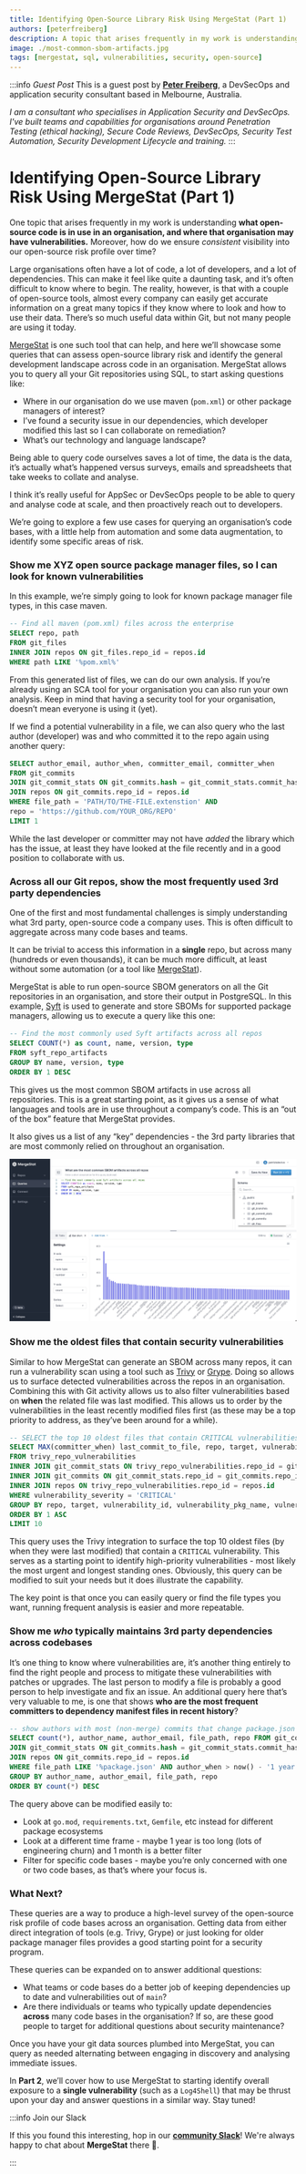 ```yaml
---
title: Identifying Open-Source Library Risk Using MergeStat (Part 1)
authors: [peterfreiberg]
description: A topic that arises frequently in my work is understanding what open-source code is in use in an organisation, and where that organisation may have vulnerabilities. Moreover, how do we ensure consistent visibility into our open-source risk profile over time?
image: ./most-common-sbom-artifacts.jpg
tags: [mergestat, sql, vulnerabilities, security, open-source]
---
```


:::info *Guest Post*
This is a guest post by [**Peter Freiberg**](https://www.linkedin.com/in/peterfreiberg/), a DevSecOps and application security consultant based in Melbourne, Australia.

*I am a consultant who specialises in Application Security and DevSecOps. I've built teams and capabilities for organisations around Penetration Testing (ethical hacking), Secure Code Reviews, DevSecOps, Security Test Automation, Security Development Lifecycle and training.*
:::

# Identifying Open-Source Library Risk Using MergeStat (Part 1)

One topic that arises frequently in my work is understanding **what open-source code is in use in an organisation, and where that organisation may have vulnerabilities.** Moreover, how do we ensure *consistent* visibility into our open-source risk profile over time?

Large organisations often have a lot of code, a lot of developers, and a lot of dependencies. This can make it feel like quite a daunting task, and it’s often difficult to know where to begin. The reality, however, is that with a couple of open-source tools, almost every company can easily get accurate information on a great many topics if they know where to look and how to use their data. There’s so much useful data within Git, but not many people are using it today. 

[MergeStat](https://github.com/mergestat/mergestat) is one such tool that can help, and here we’ll showcase some queries that can assess open-source library risk and identify the general development landscape across code in an organisation. MergeStat allows you to query all your Git repositories using SQL, to start asking questions like:

- Where in our organisation do we use maven (`pom.xml`) or other package managers of interest?
- I’ve found a security issue in our dependencies, which developer modified this last so I can collaborate on remediation?
- What’s our technology and language landscape?

Being able to query code ourselves saves a lot of time, the data is the data, it’s actually what’s happened versus surveys, emails and spreadsheets that take weeks to collate and analyse. 

I think it’s really useful for AppSec or DevSecOps people to be able to query and analyse code at scale, and then proactively reach out to developers. 

We’re going to explore a few use cases for querying an organisation’s code bases, with a little help from automation and some data augmentation, to identify some specific areas of risk. 

### Show me XYZ open source package manager files, so I can look for known vulnerabilities

In this example, we’re simply going to look for known package manager file types, in this case maven.

```sql
-- Find all maven (pom.xml) files across the enterprise 
SELECT repo, path 
FROM git_files
INNER JOIN repos ON git_files.repo_id = repos.id
WHERE path LIKE '%pom.xml%'
```

From this generated list of files, we can do our own analysis. If you’re already using an SCA tool for your organisation you can also run your own analysis. Keep in mind that having a security tool for your organisation, doesn’t mean everyone is using it (yet).  

If we find a potential vulnerability in a file, we can also query who the last author (developer) was and who committed it to the repo again using another query:

```sql
SELECT author_email, author_when, committer_email, committer_when
FROM git_commits
JOIN git_commit_stats ON git_commits.hash = git_commit_stats.commit_hash
JOIN repos ON git_commits.repo_id = repos.id
WHERE file_path = 'PATH/TO/THE-FILE.extenstion' AND 
repo = 'https://github.com/YOUR_ORG/REPO'
LIMIT 1
```

While the last developer or committer may not have *added* the library which has the issue, at least they have looked at the file recently and in a good position to collaborate with us.

### Across all our Git repos, show the most frequently used 3rd party dependencies

One of the first and most fundamental challenges is simply understanding what 3rd party, open-source code a company uses. This is often difficult to aggregate across many code bases and teams.

It can be trivial to access this information in a **single** repo, but across many (hundreds or even thousands), it can be much more difficult, at least without some automation (or a tool like [MergeStat](https://github.com/mergestat/mergestat)). 

MergeStat is able to run open-source SBOM generators on all the Git repositories in an organisation, and store their output in PostgreSQL. In this example, [Syft](https://github.com/anchore/syft) is used to generate and store SBOMs for supported package managers, allowing us to execute a query like this one:

```sql
-- Find the most commonly used Syft artifacts across all repos
SELECT COUNT(*) as count, name, version, type
FROM syft_repo_artifacts
GROUP BY name, version, type
ORDER BY 1 DESC
```

This gives us the most common SBOM artifacts in use across all repositories. This is a great starting point, as it gives us a sense of what languages and tools are in use throughout a company’s code. This is an “out of the box” feature that MergeStat provides. 

It also gives us a list of any “key” dependencies - the 3rd party libraries that are most commonly relied on throughout an organisation.

[![Most common SBOM artifacts across all repos](most-common-sbom-artifacts.jpg)](most-common-sbom-artifacts.jpg)

### Show me the oldest files that contain security vulnerabilities

Similar to how MergeStat can generate an SBOM across many repos, it can run a vulnerability scan using a tool such as [Trivy](https://github.com/aquasecurity/trivy) or [Grype](https://github.com/anchore/grype). Doing so allows us to surface detected vulnerabilities across the repos in an organisation. Combining this with Git activity allows us to also filter vulnerabilities based on **when** the related file was last modified. This allows us to order by the vulnerabilities in the least recently modified files first (as these may be a top priority to address, as they’ve been around for a while).

```sql
-- SELECT the top 10 oldest files that contain CRITICAL vulnerabilities
SELECT MAX(committer_when) last_commit_to_file, repo, target, vulnerability_id, vulnerability_pkg_name, vulnerability_installed_version, vulnerability_severity
FROM trivy_repo_vulnerabilities
INNER JOIN git_commit_stats ON trivy_repo_vulnerabilities.repo_id = git_commit_stats.repo_id AND trivy_repo_vulnerabilities.target = git_commit_stats.file_path
INNER JOIN git_commits ON git_commit_stats.repo_id = git_commits.repo_id AND git_commit_stats.commit_hash = git_commits.hash
INNER JOIN repos ON trivy_repo_vulnerabilities.repo_id = repos.id
WHERE vulnerability_severity = 'CRITICAL'
GROUP BY repo, target, vulnerability_id, vulnerability_pkg_name, vulnerability_installed_version, vulnerability_severity
ORDER BY 1 ASC
LIMIT 10
```

This query uses the Trivy integration to surface the top 10 oldest files (by when they were last modified) that contain a `CRITICAL` vulnerability. This serves as a starting point to identify high-priority vulnerabilities - most likely the most urgent and longest standing ones. Obviously, this query can be modified to suit your needs but it does illustrate the capability. 

The key point is that once you can easily query or find the file types you want, running frequent analysis is easier and more repeatable. 

### Show me *who* typically maintains 3rd party dependencies across codebases

It’s one thing to know where vulnerabilities are, it’s another thing entirely to find the right people and process to mitigate these vulnerabilities with patches or upgrades. The last person to modify a file is probably a good person to help investigate and fix an issue. An additional query here that’s very valuable to me, is one that shows **who are the most frequent committers to dependency manifest files in recent history**?

```sql
-- show authors with most (non-merge) commits that change package.json files in the last year
SELECT count(*), author_name, author_email, file_path, repo FROM git_commits
JOIN git_commit_stats ON git_commits.hash = git_commit_stats.commit_hash
JOIN repos ON git_commits.repo_id = repos.id
WHERE file_path LIKE '%package.json' AND author_when > now() - '1 year'::interval AND parents < 2
GROUP BY author_name, author_email, file_path, repo
ORDER BY count(*) DESC
```

The query above can be modified easily to:

- Look at `go.mod`, `requirements.txt`, `Gemfile`, etc instead for different package ecosystems
- Look at a different time frame - maybe 1 year is too long (lots of engineering churn) and 1 month is a better filter
- Filter for specific code bases - maybe you’re only concerned with one or two code bases, as that’s where your focus is.

### What Next?

These queries are a way to produce a high-level survey of the open-source risk profile of code bases across an organisation. Getting data from either direct integration of tools (e.g. Trivy, Grype) or just looking for older package manager files provides a good starting point for a security program.

These queries can be expanded on to answer additional questions:

- What teams or code bases do a better job of keeping dependencies up to date and vulnerabilities out of `main`?
- Are there individuals or teams who typically update dependencies **across** many code bases in the organisation? If so, are these good people to target for additional questions about security maintenance?

Once you have your git data sources plumbed into MergeStat, you can query as needed alternating between engaging in discovery and analysing immediate issues. 

In **Part 2**, we’ll cover how to use MergeStat to starting identify overall exposure to a **single vulnerability** (such as a `Log4Shell`) that may be thrust upon your day and answer questions in a similar way. Stay tuned!

:::info Join our Slack

If this you found this interesting, hop in our [**community Slack**](https://join.slack.com/t/mergestatcommunity/shared_invite/zt-xvvtvcz9-w3JJVIdhLgEWrVrKKNXOYg)! We're always happy to chat about **MergeStat** there 🎉.

:::